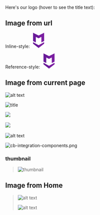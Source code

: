 Here's our logo (hover to see the title text):

## Image from url

Inline-style: 
![alt text](https://github.com/adam-p/markdown-here/raw/master/src/common/images/icon48.png "Logo Title Text 1")

Reference-style:
![alt text][logo]

[logo]: https://github.com/adam-p/markdown-here/raw/master/src/common/images/icon48.png "Logo Title Text 2"

## Image from current page

![alt text](./images/image1.png "title")

![](./images/image1.png "title")

![](./images/image1.png "")

![](./images/image1.png)

![alt text](image1.png "title")

![cb-integration-components.png](image1.png)

### thumbnail
> ![thumbnail](image1.png "Meal")


## Image from Home 
> ![alt text](${pageTitle}^image2.png "title")
>
> ![alt text](${home.title}^image2.png "title")

